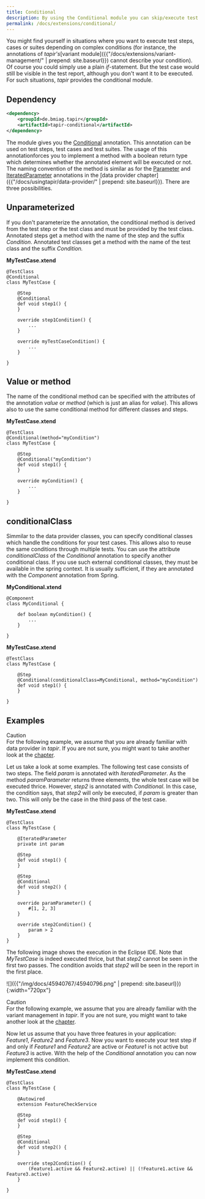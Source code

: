 ```yaml
---
title: Conditional
description: By using the Conditional module you can skip/execute test suites, cases or steps if certain conditions apply.
permalink: /docs/extensions/conditional/
---
```


You might find yourself in situations where you want to execute test
steps, cases or suites depending on complex conditions (for instance,
the annotations of <i>tapir's</i>[variant module]({{"/docs/extensions/variant-management/" | prepend: site.baseurl}}) cannot
describe your condition). Of course you could simply use a plain
*if*-statement. But the test case would still be visible in the test
report, although you don't want it to be executed. For such situations,
<i>tapir</i> provides the conditional module.

## Dependency

``` xml
<dependency>
    <groupId>de.bmiag.tapir</groupId>
    <artifactId>tapir-conditional</artifactId>
</dependency>
```

The module gives you the
[Conditional](https://www.javadoc.io/page/de.bmiag.tapir/tapir/latest/de/bmiag/tapir/conditional/annotations/Conditional.html) annotation.
This annotation can be used on test steps, test cases and test suites.
The usage of this annotationforces you to implement a method with a
boolean return type which determines whether the annotated element will
be executed or not. The naming convention of the method is similar as
for the
[Parameter](https://www.javadoc.io/page/de.bmiag.tapir/tapir/latest/de/bmiag/tapir/execution/annotations/parameter/Parameter.html) and
[IteratedParameter](https://www.javadoc.io/page/de.bmiag.tapir/tapir/latest/de/bmiag/tapir/execution/annotations/parameter/IteratedParameter.html) annotations
in the [data provider chapter]({{"/docs/usingtapir/data-provider/" | prepend: site.baseurl}}). There are three
possibilities.

## Unparameterized

If you don't parameterize the annotation, the conditional method is
derived from the test step or the test class and must be provided by the
test class. Annotated steps get a method with the name of the step and
the suffix *Condition*. Annotated test classes get a method with the
name of the test class and the suffix *Condition.*

**MyTestCase.xtend**

``` xtend
@TestClass
@Conditional
class MyTestCase {

    @Step
    @Conditional
    def void step1() {
    }

    override step1Condition() {
        ...
    }

    override myTestCaseCondition() {
        ...
    }

}
```

## Value or method

The name of the conditional method can be specified with the attributes
of the annotation *value* or *method* (which is just an alias for
*value*). This allows also to use the same conditional method for
different classes and steps.

**MyTestCase.xtend**

``` xtend
@TestClass
@Conditional(method="myCondition")
class MyTestCase {

    @Step
    @Conditional("myCondition")
    def void step1() {
    }

    override myCondition() {
        ...
    }

}
```

## conditionalClass

Simmilar to the data provider classes, you can specify conditional
classes which handle the conditions for your test cases. This allows
also to reuse the same conditions through multiple tests. You can use
the attribute *conditionalClass* of the *Conditional* annotation to
specify another conditional class. If you use such external conditional
classes, they must be available in the spring context. It is usually
sufficient, if they are annotated with the *Component* annotation from
Spring.

**MyConditional.xtend**

``` xtend
@Component
class MyConditional {

    def boolean myCondition() {
        ...
    }

}
```

**MyTestCase.xtend**

``` xtend
@TestClass
class MyTestCase {

    @Step
    @Conditional(conditionalClass=MyConditional, method="myCondition")
    def void step1() {
    }

}
```

## Examples
<div class="panel panel-warning">
  <div class="panel-heading">
    <div class="panel-title"><span class="fa fa-warning"></span> Caution</div>
  </div>
  <div class="panel-body">
  For the following example, we assume that you are already familiar with
  data provider in <i>tapir</i>. If you are not sure, you might want to take
  another look at the <a href="{{"/docs/usingtapir/data-provider/" | prepend: site.baseurl}}">chapter</a>.
  </div>
</div>

Let us take a look at some examples. The following test case consists of
two steps. The field *param* is annotated with *IteratedParameter*. As
the method *paramParameter* returns three elements, the whole test case
will be executed thrice. However, *step2* is annotated with
*Conditional*. In this case, the condition says, that *step2* will only
be executed, if *param* is greater than two. This will only be the case
in the third pass of the test case.

**MyTestCase.xtend**

``` xtend
@TestClass
class MyTestCase {

    @IteratedParameter
    private int param

    @Step
    def void step1() {
    }

    @Step
    @Conditional
    def void step2() {
    }

    override paramParameter() {
        #[1, 2, 3]
    }

    override step2Condition() {
        param > 2
    }
}
```

The following image shows the execution in the Eclipse IDE. Note that
*MyTestCase* is indeed executed thrice, but that *step2* cannot be seen
in the first two passes. The condition avoids that *step2* will be seen
in the report in the first place.

![]({{"/img/docs/45940767/45940796.png" | prepend: site.baseurl}}){:width="720px"}

<div class="panel panel-warning">
  <div class="panel-heading">
    <div class="panel-title"><span class="fa fa-warning"></span> Caution</div>
  </div>
  <div class="panel-body">
  For the following example, we assume that you are already familiar with
  the variant management in <i>tapir</i>. If you are not sure, you might want to
  take another look at the <a href="{{"/docs/extensions/variant-management/" | prepend: site.baseurl}}">chapter</a>.
  </div>
</div>

Now let us assume that you have three features in your application:
*Feature1*, *Feature2* and *Feature3*. Now you want to execute your test
step if and only if *Feature1* and *Feature2* are active or *Feature1*
is not active but *Feature3* is active. With the help of the
*Conditional* annotation you can now implement this condition.

**MyTestCase.xtend**

``` xtend
@TestClass
class MyTestCase {

    @Autowired
    extension FeatureCheckService

    @Step
    def void step1() {
    }

    @Step
    @Conditional
    def void step2() {
    }

    override step2Condition() {
        (Feature1.active && Feature2.active) || (!Feature1.active && Feature3.active)
    }

}
```
